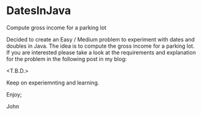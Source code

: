 # DatesInJava
Compute gross income for a parking lot

Decided to create an Easy / Medium problem to experiment with dates and doubles
in Java.
The idea is to compute the gross income for a parking lot.
If you are interested please take a look at the requirements and explanation for
the problem in the following post in my blog:

<T.B.D.>

Keep on experiemnting and learning.

Enjoy;

John
